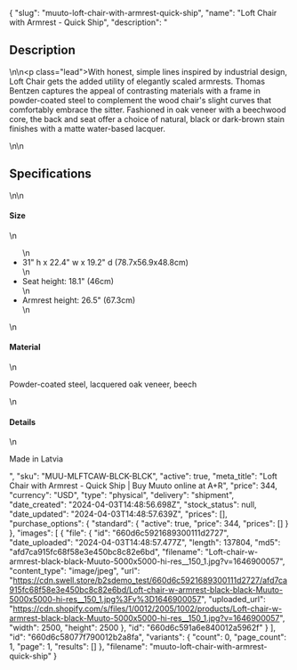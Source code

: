{
  "slug": "muuto-loft-chair-with-armrest-quick-ship",
  "name": "Loft Chair with Armrest - Quick Ship",
  "description": "<h2>Description</h2>\n<!-- split -->\n<p class=\"lead\">With honest, simple lines inspired by industrial design, Loft Chair gets the added utility of elegantly scaled armrests. Thomas Bentzen captures the appeal of contrasting materials with a frame in powder-coated steel to complement the wood chair's slight curves that comfortably embrace the sitter. Fashioned in oak veneer with a beechwood core, the back and seat offer a choice of natural, black or dark-brown stain finishes with a matte water-based lacquer. </p>\n<!-- split -->\n<h2>Specifications</h2>\n<!-- split -->\n<h4>Size</h4>\n<ul>\n<li>31\" h x 22.4\" w x 19.2\" d (78.7x56.9x48.8cm)</li>\n<li>Seat height: 18.1\" (46cm)</li>\n<li>Armrest height: 26.5\" (67.3cm)</li>\n</ul>\n<h4>Material</h4>\n<p>Powder-coated steel, lacquered oak veneer, beech</p>\n<h4>Details</h4>\n<p>Made in Latvia</p>",
  "sku": "MUU-MLFTCAW-BLCK-BLCK",
  "active": true,
  "meta_title": "Loft Chair with Armrest - Quick Ship | Buy Muuto online at A+R",
  "price": 344,
  "currency": "USD",
  "type": "physical",
  "delivery": "shipment",
  "date_created": "2024-04-03T14:48:56.698Z",
  "stock_status": null,
  "date_updated": "2024-04-03T14:48:57.639Z",
  "prices": [],
  "purchase_options": {
    "standard": {
      "active": true,
      "price": 344,
      "prices": []
    }
  },
  "images": [
    {
      "file": {
        "id": "660d6c5921689300111d2727",
        "date_uploaded": "2024-04-03T14:48:57.477Z",
        "length": 137804,
        "md5": "afd7ca915fc68f58e3e450bc8c82e6bd",
        "filename": "Loft-chair-w-armrest-black-black-Muuto-5000x5000-hi-res__150_1.jpg?v=1646900057",
        "content_type": "image/jpeg",
        "url": "https://cdn.swell.store/b2sdemo_test/660d6c5921689300111d2727/afd7ca915fc68f58e3e450bc8c82e6bd/Loft-chair-w-armrest-black-black-Muuto-5000x5000-hi-res__150_1.jpg%3Fv%3D1646900057",
        "uploaded_url": "https://cdn.shopify.com/s/files/1/0012/2005/1002/products/Loft-chair-w-armrest-black-black-Muuto-5000x5000-hi-res__150_1.jpg?v=1646900057",
        "width": 2500,
        "height": 2500
      },
      "id": "660d6c591a6e840012a5962f"
    }
  ],
  "id": "660d6c58077f790012b2a8fa",
  "variants": {
    "count": 0,
    "page_count": 1,
    "page": 1,
    "results": []
  },
  "filename": "muuto-loft-chair-with-armrest-quick-ship"
}